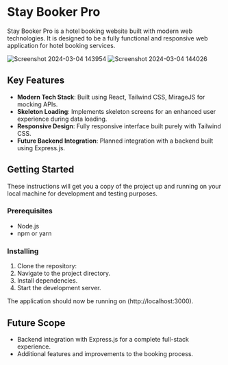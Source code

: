 # Stay Booker Pro

Stay Booker Pro is a  hotel booking website built with modern web technologies. It is designed to be a fully functional and responsive web application for hotel booking services.

![Screenshot 2024-03-04 143954](https://github.com/Mannu292001/StayBooker-Pro/assets/107943260/1c070118-f6b7-420c-bf48-263facf01463)
![Screenshot 2024-03-04 144026](https://github.com/Mannu292001/StayBooker-Pro/assets/107943260/db697c85-efd0-4fae-a443-dcd5738a4931)

## Key Features

- **Modern Tech Stack**: Built using React, Tailwind CSS, MirageJS for mocking APIs.
- **Skeleton Loading**: Implements skeleton screens for an enhanced user experience during data loading.
- **Responsive Design**: Fully responsive interface built purely with Tailwind CSS.
- **Future Backend Integration**: Planned integration with a backend built using Express.js.

## Getting Started

These instructions will get you a copy of the project up and running on your local machine for development and testing purposes.

### Prerequisites

- Node.js
- npm or yarn

### Installing

1. Clone the repository:
2. Navigate to the project directory.
3. Install dependencies.
4. Start the development server.

The application should now be running on (http://localhost:3000).

## Future Scope

- Backend integration with Express.js for a complete full-stack experience.
- Additional features and improvements to the booking process.

